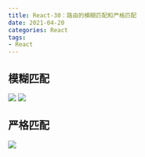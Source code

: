 ```yaml
---
title: React-30：路由的模糊匹配和严格匹配
date: 2021-04-20
categories: React
tags: 
- React
---
```

## 模糊匹配
![](https://img-blog.csdnimg.cn/img_convert/c294da6d0ec593591bdb77b3f03473d4.png)
![](https://img-blog.csdnimg.cn/img_convert/4ff32a838ae52e7da03c98ce4824a427.png)

## 严格匹配
![](https://img-blog.csdnimg.cn/img_convert/cb199ce00e26e24431de302abfdc86b3.png)
